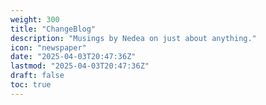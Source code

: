 ```yaml
---
weight: 300
title: "ChangeBlog"
description: "Musings by Nedea on just about anything."
icon: "newspaper"
date: "2025-04-03T20:47:36Z"
lastmod: "2025-04-03T20:47:36Z"
draft: false
toc: true
---
```

